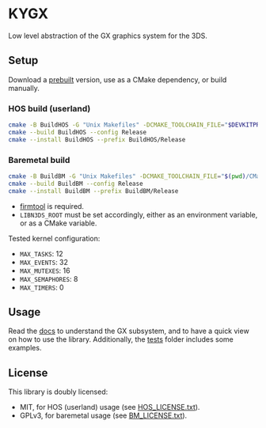 # KYGX

Low level abstraction of the GX graphics system for the 3DS.

## Setup

Download a [prebuilt](https://github.com/kynex7510/KYGX/releases) version, use as a CMake dependency, or build manually.

### HOS build (userland)

```sh
cmake -B BuildHOS -G "Unix Makefiles" -DCMAKE_TOOLCHAIN_FILE="$DEVKITPRO/cmake/3DS.cmake" -DCMAKE_BUILD_TYPE=Release -DKYGX_ENABLE_TESTS=ON
cmake --build BuildHOS --config Release
cmake --install BuildHOS --prefix BuildHOS/Release
```

### Baremetal build

```sh
cmake -B BuildBM -G "Unix Makefiles" -DCMAKE_TOOLCHAIN_FILE="$(pwd)/CMake/BM/Toolchain.cmake" -DCMAKE_BUILD_TYPE=Release -DKYGX_ENABLE_TESTS=ON
cmake --build BuildBM --config Release
cmake --install BuildBM --prefix BuildBM/Release
```

- [firmtool](https://github.com/TuxSH/firmtool) is required.
- `LIBN3DS_ROOT` must be set accordingly, either as an environment variable, or as a CMake variable.

Tested kernel configuration:

- `MAX_TASKS`: 12
- `MAX_EVENTS`: 32
- `MAX_MUTEXES`: 16
- `MAX_SEMAPHORES`: 8
- `MAX_TIMERS`: 0

## Usage

Read the [docs](DOCS.md) to understand the GX subsystem, and to have a quick view on how to use the library. Additionally, the [tests](Tests) folder includes some examples.

## License

This library is doubly licensed:

- MIT, for HOS (userland) usage (see [HOS_LICENSE.txt](HOS_LICENSE.txt)).
- GPLv3, for baremetal usage (see [BM_LICENSE.txt](BM_LICENSE.txt)).